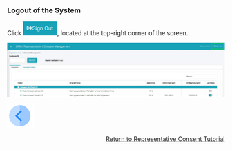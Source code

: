 ### Logout of the System

Click ![image](/articles/demo_project/DPM_Demo_Project/images/08_ICON_SignOut.jpg), located at the top-right corner of the screen.

![image](/articles/demo_project/DPM_Demo_Project/images/08_18_Consent_RepConsent_Logout.jpg)



[![Previous](/articles/demo_project/DPM_Demo_Project/images/Previous.png)]( /articles/demo_project/DPM_Demo_Project/08_Consent/03_03_Admin_Create_New_Consent.md)[<p align="right"> Return to Representative Consent Tutorial</p>](/articles/demo_project/DPM_Demo_Project/08_Consent/03_04_Admin_Consent_Logout.md)
